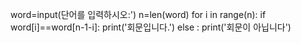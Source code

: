 word=input(단어를 입력하시오:')
n=len(word)
for i in range(n):
    if word[i]==word[n-1-i]:
        print('회문입니다.')
    else :
        print('회문이 아닙니다')
    
    
    